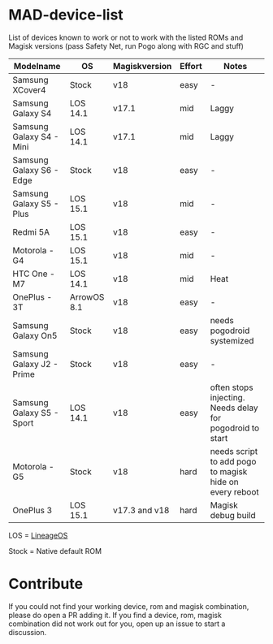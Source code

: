# MAD-device-list
List of devices known to work or not to work with the listed ROMs and Magisk versions (pass Safety Net, run Pogo along with RGC and stuff)

| Modelname | OS | Magiskversion | Effort | Notes |
| --- | --- | --- | --- | --- |
| Samsung XCover4 | Stock | v18 | easy | - |
| Samsung Galaxy S4 | LOS 14.1 | v17.1 | mid | Laggy |
| Samsung Galaxy S4 - Mini | LOS 14.1 | v17.1 | mid | Laggy |
| Samsung Galaxy S6 - Edge | Stock | v18 | easy | - |
| Samsung Galaxy S5 - Plus | LOS 15.1 | v18 | mid | - |
| Redmi 5A | LOS 15.1 | v18 | easy | - |
| Motorola - G4 | LOS 15.1 | v18 | mid | - |
| HTC One -  M7 | LOS 14.1 | v18 | mid | Heat |
| OnePlus - 3T | ArrowOS 8.1 | v18 | easy | - |
| Samsung Galaxy On5 | Stock | v18 | easy | needs pogodroid systemized |
| Samsung Galaxy J2 - Prime | Stock | v18 | easy | - |
| Samsung Galaxy S5 - Sport | LOS 14.1 | v18 | easy | often stops injecting. Needs delay for pogodroid to start |
| Motorola - G5 | Stock | v18 | hard | needs script to add pogo to magisk hide on every reboot |
| OnePlus 3 | LOS 15.1 | v17.3 and v18 | hard | Magisk debug build |

LOS = [LineageOS](https://lineageos.org/)

Stock = Native default ROM

# Contribute
If you could not find your working device, rom and magisk combination, please do open a PR adding it.
If you find a device, rom, magisk combination did not work out for you, open up an issue to start a discussion.
